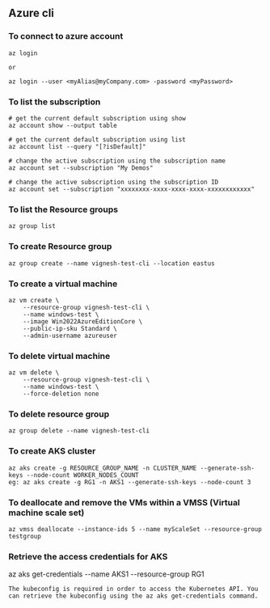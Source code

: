 ## Azure cli
### To connect to azure account
```
az login

or

az login --user <myAlias@myCompany.com> -password <myPassword>
```

### To list the subscription
```
# get the current default subscription using show
az account show --output table

# get the current default subscription using list
az account list --query "[?isDefault]"

# change the active subscription using the subscription name
az account set --subscription "My Demos"

# change the active subscription using the subscription ID
az account set --subscription "xxxxxxxx-xxxx-xxxx-xxxx-xxxxxxxxxxxx"
```

### To list the Resource groups
```
az group list
```

### To create Resource group
```
az group create --name vignesh-test-cli --location eastus
```

### To create a virtual machine
```
az vm create \
    --resource-group vignesh-test-cli \
    --name windows-test \
    --image Win2022AzureEditionCore \
    --public-ip-sku Standard \
    --admin-username azureuser
```

### To delete virtual machine
```
az vm delete \
    --resource-group vignesh-test-cli \
    --name windows-test \
    --force-deletion none
```

### To delete resource group
```
az group delete --name vignesh-test-cli
```

### To create AKS cluster
```
az aks create -g RESOURCE_GROUP_NAME -n CLUSTER_NAME --generate-ssh-keys --node-count WORKER_NODES_COUNT
eg: az aks create -g RG1 -n AKS1 --generate-ssh-keys --node-count 3
```

### To deallocate and remove the VMs within a VMSS (Virtual machine scale set)
```
az vmss deallocate --instance-ids 5 --name myScaleSet --resource-group testgroup
```

### Retrieve the access credentials for AKS
az aks get-credentials --name AKS1 --resource-group RG1
```
The kubeconfig is required in order to access the Kubernetes API. You can retrieve the kubeconfig using the az aks get-credentials command.
